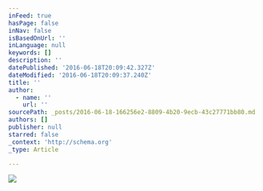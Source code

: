 ```yaml
---
inFeed: true
hasPage: false
inNav: false
isBasedOnUrl: ''
inLanguage: null
keywords: []
description: ''
datePublished: '2016-06-18T20:09:42.327Z'
dateModified: '2016-06-18T20:09:37.240Z'
title: ''
author:
  - name: ''
    url: ''
sourcePath: _posts/2016-06-18-166256e2-8809-4b20-9ecb-43c27771bb80.md
authors: []
publisher: null
starred: false
_context: 'http://schema.org'
_type: Article

---
```

![](https://s3-us-west-2.amazonaws.com/the-grid-img/p/6793a251b3157003de1bbf565c2cf448a0dc034f.jpg)